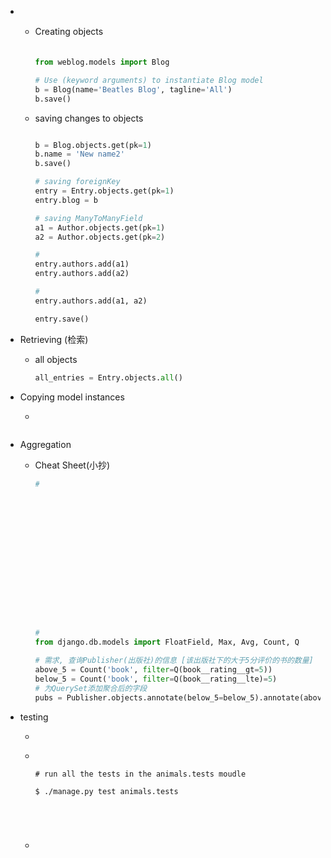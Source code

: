 - 
  - Creating objects

    ```python
    
    from weblog.models import Blog
    
    # Use (keyword arguments) to instantiate Blog model
    b = Blog(name='Beatles Blog', tagline='All')
    b.save()
    ```

  - saving changes to objects

    ``` python
    
    b = Blog.objects.get(pk=1)
    b.name = 'New name2'
    b.save()
    
    # saving foreignKey
    entry = Entry.objects.get(pk=1)
    entry.blog = b
    
    # saving ManyToManyField
    a1 = Author.objects.get(pk=1)
    a2 = Author.objects.get(pk=2)
    
    # 
    entry.authors.add(a1)
    entry.authors.add(a2)
    
    # 
    entry.authors.add(a1, a2)
    
    entry.save()
    
    ```

- Retrieving (检索)

  - all objects

    ``` python
    all_entries = Entry.objects.all()
    
    ```













- Copying model instances

  -  

    ``` python
    
    
    ```

    





- Aggregation

  - Cheat Sheet(小抄)

    ``` python
    # 
    
    
    
    
    
    
    
    
    
    
    
    
    
    
    
    
    # 
    from django.db.models import FloatField, Max, Avg, Count, Q
    
    # 需求, 查询Publisher(出版社)的信息 [该出版社下的大于5分评价的书的数量]
    above_5 = Count('book', filter=Q(book__rating__gt=5))
    below_5 = Count('book', filter=Q(book__rating__lte)=5)
    # 为QuerySet添加聚合后的字段
    pubs = Publisher.objects.annotate(below_5=below_5).annotate(above_5=avbove_5)
    
    
    ```

    





- testing

  -  

  - ``` shell
    
    
    # run all the tests in the animals.tests moudle
    
    $ ./manage.py test animals.tests
    
    
    
    
    
    ```

  - 